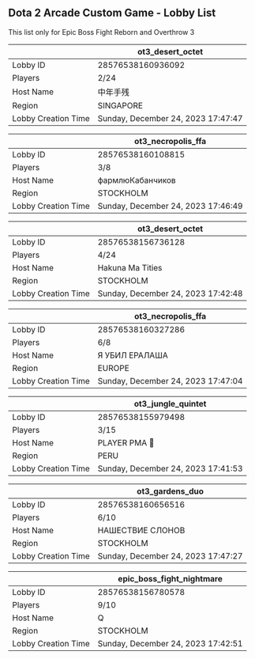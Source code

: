 ## Dota 2 Arcade Custom Game - Lobby List

This list only for Epic Boss Fight Reborn and Overthrow 3

|  | ot3_desert_octet |
| ------ | ------ |
| Lobby ID | 28576538160936092 |
| Players | 2/24 |
| Host Name | 中年手残 |
| Region | SINGAPORE |
| Lobby Creation Time | Sunday, December 24, 2023 17:47:47 |


|  | ot3_necropolis_ffa |
| ------ | ------ |
| Lobby ID | 28576538160108815 |
| Players | 3/8 |
| Host Name | фармлюКабанчиков |
| Region | STOCKHOLM |
| Lobby Creation Time | Sunday, December 24, 2023 17:46:49 |


|  | ot3_desert_octet |
| ------ | ------ |
| Lobby ID | 28576538156736128 |
| Players | 4/24 |
| Host Name | Hakuna Ma Tities |
| Region | STOCKHOLM |
| Lobby Creation Time | Sunday, December 24, 2023 17:42:48 |


|  | ot3_necropolis_ffa |
| ------ | ------ |
| Lobby ID | 28576538160327286 |
| Players | 6/8 |
| Host Name | Я УБИЛ ЕРАЛАША |
| Region | EUROPE |
| Lobby Creation Time | Sunday, December 24, 2023 17:47:04 |


|  | ot3_jungle_quintet |
| ------ | ------ |
| Lobby ID | 28576538155979498 |
| Players | 3/15 |
| Host Name | PLAYER PMA 🦁 |
| Region | PERU |
| Lobby Creation Time | Sunday, December 24, 2023 17:41:53 |


|  | ot3_gardens_duo |
| ------ | ------ |
| Lobby ID | 28576538160656516 |
| Players | 6/10 |
| Host Name | НАШЕСТВИЕ СЛОНОВ |
| Region | STOCKHOLM |
| Lobby Creation Time | Sunday, December 24, 2023 17:47:27 |


|  | epic_boss_fight_nightmare |
| ------ | ------ |
| Lobby ID | 28576538156780578 |
| Players | 9/10 |
| Host Name | Q |
| Region | STOCKHOLM |
| Lobby Creation Time | Sunday, December 24, 2023 17:42:51 |


